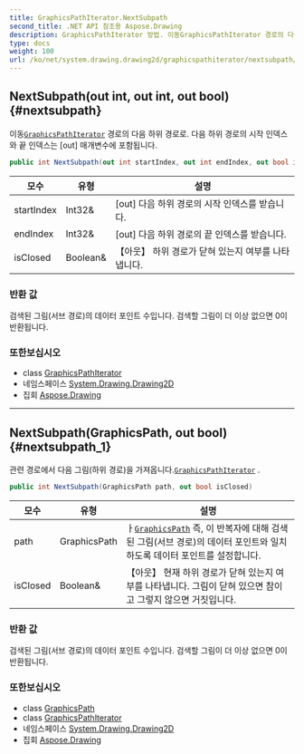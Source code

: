 ```yaml
---
title: GraphicsPathIterator.NextSubpath
second_title: .NET API 참조용 Aspose.Drawing
description: GraphicsPathIterator 방법. 이동GraphicsPathIterator 경로의 다음 하위 경로로. 다음 하위 경로의 시작 인덱스와 끝 인덱스는 out 매개변수에 포함됩니다.
type: docs
weight: 100
url: /ko/net/system.drawing.drawing2d/graphicspathiterator/nextsubpath/
---
```

## NextSubpath(out int, out int, out bool) {#nextsubpath}

이동[`GraphicsPathIterator`](../) 경로의 다음 하위 경로로. 다음 하위 경로의 시작 인덱스와 끝 인덱스는 [out] 매개변수에 포함됩니다.

```csharp
public int NextSubpath(out int startIndex, out int endIndex, out bool isClosed)
```

| 모수 | 유형 | 설명 |
| --- | --- | --- |
| startIndex | Int32& | [out] 다음 하위 경로의 시작 인덱스를 받습니다. |
| endIndex | Int32& | [out] 다음 하위 경로의 끝 인덱스를 받습니다. |
| isClosed | Boolean& | 【아웃】 하위 경로가 닫혀 있는지 여부를 나타냅니다. |

### 반환 값

검색된 그림(서브 경로)의 데이터 포인트 수입니다. 검색할 그림이 더 이상 없으면 0이 반환됩니다.

### 또한보십시오

* class [GraphicsPathIterator](../)
* 네임스페이스 [System.Drawing.Drawing2D](../../graphicspathiterator/)
* 집회 [Aspose.Drawing](../../../)

---

## NextSubpath(GraphicsPath, out bool) {#nextsubpath_1}

관련 경로에서 다음 그림(하위 경로)을 가져옵니다.[`GraphicsPathIterator`](../) .

```csharp
public int NextSubpath(GraphicsPath path, out bool isClosed)
```

| 모수 | 유형 | 설명 |
| --- | --- | --- |
| path | GraphicsPath | ㅏ[`GraphicsPath`](../../graphicspath/) 즉, 이 반복자에 대해 검색된 그림(서브 경로)의 데이터 포인트와 일치하도록 데이터 포인트를 설정합니다. |
| isClosed | Boolean& | 【아웃】 현재 하위 경로가 닫혀 있는지 여부를 나타냅니다. 그림이 닫혀 있으면 참이고 그렇지 않으면 거짓입니다. |

### 반환 값

검색된 그림(서브 경로)의 데이터 포인트 수입니다. 검색할 그림이 더 이상 없으면 0이 반환됩니다.

### 또한보십시오

* class [GraphicsPath](../../graphicspath/)
* class [GraphicsPathIterator](../)
* 네임스페이스 [System.Drawing.Drawing2D](../../graphicspathiterator/)
* 집회 [Aspose.Drawing](../../../)


